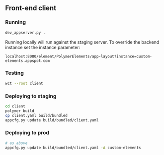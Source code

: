 ## Front-end client
### Running
```bash
dev_appserver.py .
```

Running locally will run against the staging server. To override the backend instance set the instance parameter:
```
localhost:8080/element/PolymerElements/app-layout?instance=custom-elements.appspot.com
```

### Testing
```bash
wct --root client
```

### Deploying to staging
```bash
cd client
polymer build
cp client.yaml build/bundled
appcfg.py update build/bundled/client.yaml
```

### Deploying to prod
```bash
# as above
appcfg.py update build/bundled/client.yaml -A custom-elements
```
